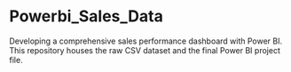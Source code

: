 # Powerbi_Sales_Data
Developing a comprehensive sales performance dashboard with Power BI. This repository houses the raw CSV dataset and the final Power BI project file.
